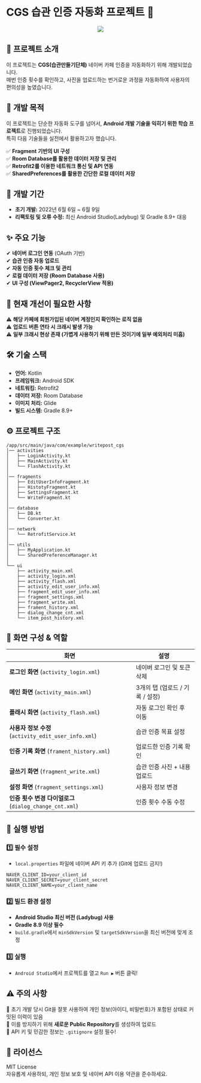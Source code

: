 # **CGS 습관 인증 자동화 프로젝트** 🚀
<p align="center">
  <img src="https://github.com/user-attachments/assets/90c336e6-ff4a-472b-ac60-5879eb95d7d2">
</p>

## 📌 프로젝트 소개  
이 프로젝트는 **CGS(습관만들기단체)** 네이버 카페 인증을 자동화하기 위해 개발되었습니다.  
매번 인증 횟수를 확인하고, 사진을 업로드하는 번거로운 과정을 자동화하여 사용자의 편의성을 높였습니다.

## 🎯 개발 목적  
이 프로젝트는 단순한 자동화 도구를 넘어서, **Android 개발 기술을 익히기 위한 학습 프로젝트**로 진행되었습니다.  
특히 다음 기술들을 실전에서 활용하고자 했습니다.  

✅ **Fragment 기반의 UI 구성**  
✅ **Room Database를 활용한 데이터 저장 및 관리**  
✅ **Retrofit2를 이용한 네트워크 통신 및 API 연동**  
✅ **SharedPreferences를 활용한 간단한 로컬 데이터 저장**  

## 📅 개발 기간  
- **초기 개발:** 2022년 6월 6일 ~ 6월 9일  
- **리팩토링 및 오류 수정:** 최신 Android Studio(Ladybug) 및 Gradle 8.9+ 대응  

## ✨ 주요 기능  
✔ **네이버 로그인 연동** (OAuth 기반)  
✔ **습관 인증 자동 업로드**  
✔ **자동 인증 횟수 체크 및 관리**  
✔ **로컬 데이터 저장 (Room Database 사용)**  
✔ **UI 구성 (ViewPager2, RecyclerView 적용)**  

## 🚨 현재 개선이 필요한 사항  
⚠️ **해당 카페에 회원가입된 네이버 계정인지 확인하는 로직 없음**  
⚠️ **업로드 버튼 연타 시 크래시 발생 가능**  
⚠️ **일부 크래시 현상 존재 (가볍게 사용하기 위해 만든 것이기에 일부 예외처리 미흡)**  

## 🛠 기술 스택  
- **언어:** Kotlin  
- **프레임워크:** Android SDK  
- **네트워킹:** Retrofit2  
- **데이터 저장:** Room Database  
- **이미지 처리:** Glide  
- **빌드 시스템:** Gradle 8.9+  

## ⚙️ 프로젝트 구조  
```
/app/src/main/java/com/example/writepost_cgs
│── activities
│   ├── LoginActivity.kt
│   ├── MainActivity.kt
│   └── FlashActivity.kt
│
│── fragments
│   ├── EditUserInfoFragment.kt
│   ├── HistotyFragment.kt
│   ├── SettingsFragment.kt
│   └── WriteFragment.kt
│
│── database
│   ├── DB.kt
│   └── Converter.kt
│
│── network
│   └── RetrofitService.kt
│
│── utils
│   ├── MyApplication.kt
│   └── SharedPreferenceManager.kt
│
└── ui
    ├── activity_main.xml
    ├── activity_login.xml
    ├── activity_flash.xml
    ├── activity_edit_user_info.xml
    ├── fragment_edit_user_info.xml
    ├── fragment_settings.xml
    ├── fragment_write.xml
    ├── frament_history.xml
    ├── dialog_change_cnt.xml
    └── item_post_history.xml
```

## 📸 **화면 구성 & 역할**
| **화면**             | **설명** |
|----------------------|---------|
| **로그인 화면** (`activity_login.xml`) | 네이버 로그인 및 토큰 삭제 |
| **메인 화면** (`activity_main.xml`) | 3개의 탭 (업로드 / 기록 / 설정) |
| **플래시 화면** (`activity_flash.xml`) | 자동 로그인 확인 후 이동 |
| **사용자 정보 수정** (`activity_edit_user_info.xml`) | 습관 인증 목표 설정 |
| **인증 기록 화면** (`frament_history.xml`) | 업로드한 인증 기록 확인 |
| **글쓰기 화면** (`fragment_write.xml`) | 습관 인증 사진 + 내용 업로드 |
| **설정 화면** (`fragment_settings.xml`) | 사용자 정보 변경 |
| **인증 횟수 변경 다이얼로그** (`dialog_change_cnt.xml`) | 인증 횟수 수동 수정 |

## 🔧 실행 방법  
### 1️⃣ **필수 설정**
- `local.properties` 파일에 네이버 API 키 추가 (Git에 업로드 금지!)
```properties
NAVER_CLIENT_ID=your_client_id
NAVER_CLIENT_SECRET=your_client_secret
NAVER_CLIENT_NAME=your_client_name
```
  
### 2️⃣ **빌드 환경 설정**
- **Android Studio 최신 버전 (Ladybug) 사용**
- **Gradle 8.9 이상 필수**
- `build.gradle`에서 `minSdkVersion` 및 `targetSdkVersion`을 최신 버전에 맞게 조정  

### 3️⃣ **실행**
- `Android Studio`에서 프로젝트를 열고 `Run ▶` 버튼 클릭!  

## ⚠️ 주의 사항  
🔹 초기 개발 당시 Git을 잘못 사용하여 개인 정보(아이디, 비밀번호)가 포함된 상태로 커밋된 이력이 있음  
🔹 이를 방지하기 위해 **새로운 Public Repository**를 생성하여 업로드  
🔹 API 키 및 민감한 정보는 `.gitignore` 설정 필수!  

## 📜 라이선스  
MIT License  
자유롭게 사용하되, 개인 정보 보호 및 네이버 API 이용 약관을 준수하세요.  
